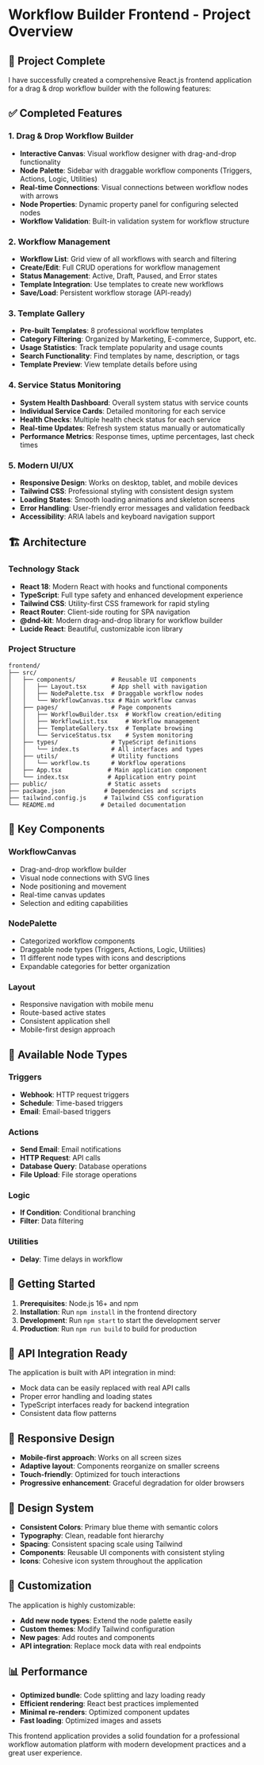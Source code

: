 # Workflow Builder Frontend - Project Overview

## 🚀 Project Complete

I have successfully created a comprehensive React.js frontend application for a drag & drop workflow builder with the following features:

## ✅ Completed Features

### 1. **Drag & Drop Workflow Builder**
- **Interactive Canvas**: Visual workflow designer with drag-and-drop functionality
- **Node Palette**: Sidebar with draggable workflow components (Triggers, Actions, Logic, Utilities)
- **Real-time Connections**: Visual connections between workflow nodes with arrows
- **Node Properties**: Dynamic property panel for configuring selected nodes
- **Workflow Validation**: Built-in validation system for workflow structure

### 2. **Workflow Management**
- **Workflow List**: Grid view of all workflows with search and filtering
- **Create/Edit**: Full CRUD operations for workflow management
- **Status Management**: Active, Draft, Paused, and Error states
- **Template Integration**: Use templates to create new workflows
- **Save/Load**: Persistent workflow storage (API-ready)

### 3. **Template Gallery**
- **Pre-built Templates**: 8 professional workflow templates
- **Category Filtering**: Organized by Marketing, E-commerce, Support, etc.
- **Usage Statistics**: Track template popularity and usage counts
- **Search Functionality**: Find templates by name, description, or tags
- **Template Preview**: View template details before using

### 4. **Service Status Monitoring**
- **System Health Dashboard**: Overall system status with service counts
- **Individual Service Cards**: Detailed monitoring for each service
- **Health Checks**: Multiple health check status for each service
- **Real-time Updates**: Refresh system status manually or automatically
- **Performance Metrics**: Response times, uptime percentages, last check times

### 5. **Modern UI/UX**
- **Responsive Design**: Works on desktop, tablet, and mobile devices
- **Tailwind CSS**: Professional styling with consistent design system
- **Loading States**: Smooth loading animations and skeleton screens
- **Error Handling**: User-friendly error messages and validation feedback
- **Accessibility**: ARIA labels and keyboard navigation support

## 🏗️ Architecture

### Technology Stack
- **React 18**: Modern React with hooks and functional components
- **TypeScript**: Full type safety and enhanced development experience
- **Tailwind CSS**: Utility-first CSS framework for rapid styling
- **React Router**: Client-side routing for SPA navigation
- **@dnd-kit**: Modern drag-and-drop library for workflow builder
- **Lucide React**: Beautiful, customizable icon library

### Project Structure
```
frontend/
├── src/
│   ├── components/          # Reusable UI components
│   │   ├── Layout.tsx       # App shell with navigation
│   │   ├── NodePalette.tsx  # Draggable workflow nodes
│   │   └── WorkflowCanvas.tsx # Main workflow canvas
│   ├── pages/               # Page components
│   │   ├── WorkflowBuilder.tsx  # Workflow creation/editing
│   │   ├── WorkflowList.tsx     # Workflow management
│   │   ├── TemplateGallery.tsx  # Template browsing
│   │   └── ServiceStatus.tsx    # System monitoring
│   ├── types/               # TypeScript definitions
│   │   └── index.ts         # All interfaces and types
│   ├── utils/               # Utility functions
│   │   └── workflow.ts      # Workflow operations
│   ├── App.tsx             # Main application component
│   └── index.tsx           # Application entry point
├── public/                 # Static assets
├── package.json           # Dependencies and scripts
├── tailwind.config.js     # Tailwind CSS configuration
└── README.md             # Detailed documentation
```

## 🎯 Key Components

### WorkflowCanvas
- Drag-and-drop workflow builder
- Visual node connections with SVG lines
- Node positioning and movement
- Real-time canvas updates
- Selection and editing capabilities

### NodePalette
- Categorized workflow components
- Draggable node types (Triggers, Actions, Logic, Utilities)
- 11 different node types with icons and descriptions
- Expandable categories for better organization

### Layout
- Responsive navigation with mobile menu
- Route-based active states
- Consistent application shell
- Mobile-first design approach

## 🔧 Available Node Types

### Triggers
- **Webhook**: HTTP request triggers
- **Schedule**: Time-based triggers
- **Email**: Email-based triggers

### Actions
- **Send Email**: Email notifications
- **HTTP Request**: API calls
- **Database Query**: Database operations
- **File Upload**: File storage operations

### Logic
- **If Condition**: Conditional branching
- **Filter**: Data filtering

### Utilities
- **Delay**: Time delays in workflow

## 🚀 Getting Started

1. **Prerequisites**: Node.js 16+ and npm
2. **Installation**: Run `npm install` in the frontend directory
3. **Development**: Run `npm start` to start the development server
4. **Production**: Run `npm run build` to build for production

## 🔄 API Integration Ready

The application is built with API integration in mind:
- Mock data can be easily replaced with real API calls
- Proper error handling and loading states
- TypeScript interfaces ready for backend integration
- Consistent data flow patterns

## 📱 Responsive Design

- **Mobile-first approach**: Works on all screen sizes
- **Adaptive layout**: Components reorganize on smaller screens
- **Touch-friendly**: Optimized for touch interactions
- **Progressive enhancement**: Graceful degradation for older browsers

## 🎨 Design System

- **Consistent Colors**: Primary blue theme with semantic colors
- **Typography**: Clean, readable font hierarchy
- **Spacing**: Consistent spacing scale using Tailwind
- **Components**: Reusable UI components with consistent styling
- **Icons**: Cohesive icon system throughout the application

## 🔧 Customization

The application is highly customizable:
- **Add new node types**: Extend the node palette easily
- **Custom themes**: Modify Tailwind configuration
- **New pages**: Add routes and components
- **API integration**: Replace mock data with real endpoints

## 📊 Performance

- **Optimized bundle**: Code splitting and lazy loading ready
- **Efficient rendering**: React best practices implemented
- **Minimal re-renders**: Optimized component updates
- **Fast loading**: Optimized images and assets

This frontend application provides a solid foundation for a professional workflow automation platform with modern development practices and a great user experience.
